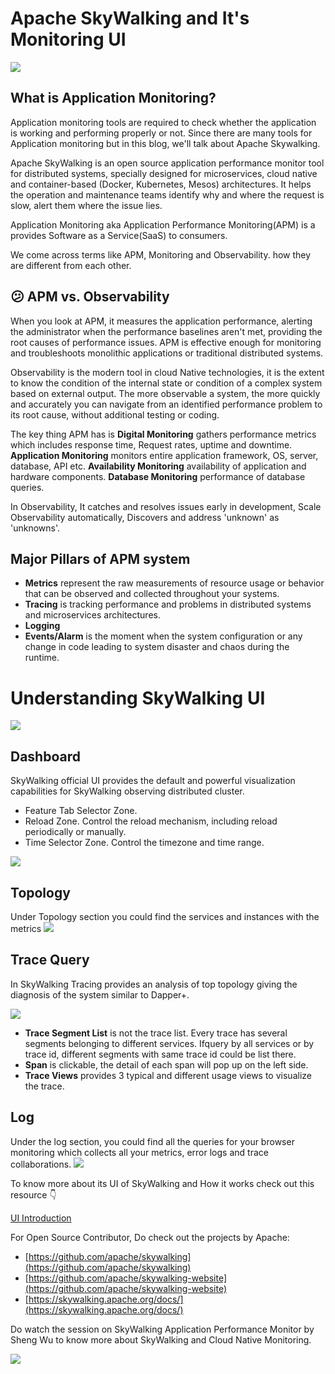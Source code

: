 # Apache SkyWalking and It's Monitoring UI

![](https://i.imgur.com/bxF5n3Q.png)



## What is Application Monitoring?

Application monitoring tools are required to check whether the application is working and performing properly or not. Since there are many tools for Application monitoring but in this blog, we'll talk about Apache Skywalking.

Apache SkyWalking is an open source application performance monitor tool for distributed systems, specially designed for microservices, cloud native and container-based (Docker, Kubernetes, Mesos) architectures. It helps the operation and maintenance teams identify why and where the request is slow, alert them where the issue lies.  

Application Monitoring aka Application Performance Monitoring(APM) is a provides Software as a Service(SaaS) to consumers. 

We come across terms like APM, Monitoring and Observability. how they are different from each other.

## 😕 APM vs. Observability

When you look at APM, it measures the application performance, alerting the administrator when the performance baselines aren't met, providing the root causes of performance issues. APM is effective enough for monitoring and troubleshoots monolithic applications or traditional distributed systems.

Observability is the modern tool in cloud Native technologies, it is the extent to know the condition of the internal state or condition of a complex system based on external output. The more observable a system, the more quickly and accurately you can navigate from an identified performance problem to its root cause, without additional testing or coding. 

The key thing APM has is **Digital Monitoring** gathers performance metrics which includes response time, Request rates, uptime and downtime. **Application Monitoring**  monitors entire application framework, OS, server, database, API etc. **Availability Monitoring** availability of application and hardware components. **Database Monitoring** performance of database queries. 

In Observability, It catches and resolves issues early in development, Scale Observability automatically, Discovers and address 'unknown' as 'unknowns'.

## Major Pillars of APM system 
- **Metrics** represent the raw measurements of resource usage or behavior that can be observed and collected throughout your systems.
- **Tracing** is tracking performance and problems in distributed systems and microservices architectures. 
- **Logging**
- **Events/Alarm** is the moment when the system configuration or any change in code leading to system disaster and chaos during the runtime. 



# Understanding SkyWalking UI

![](https://i.imgur.com/oRztmim.png)


## Dashboard
SkyWalking official UI provides the default and powerful visualization capabilities for SkyWalking observing distributed cluster.

- Feature Tab Selector Zone.
- Reload Zone. Control the reload mechanism, including reload periodically or manually.
- Time Selector Zone. Control the timezone and time range.

![](https://i.imgur.com/2h6PSdU.png)


## Topology

Under Topology section you could find the services and instances with the metrics
![](https://i.imgur.com/L5HZt0m.png)


## Trace Query
In SkyWalking Tracing provides an analysis of top topology giving the diagnosis of the system similar to Dapper+.


![](https://i.imgur.com/u28q3Em.png)

- **Trace Segment List** is not the trace list. Every trace has several segments belonging to different services. Ifquery by all services or by trace id, different segments with same trace id could be list there.
- **Span** is clickable, the detail of each span will pop up on the left side.
- **Trace Views** provides 3 typical and different usage views to visualize the trace.

## Log

Under the log section, you could find all the queries for your browser monitoring which collects all your metrics, error logs and trace collaborations. 
![](https://i.imgur.com/IdyhSlB.png)


To know more about its UI of SkyWalking and How it works check out this resource 👇

[UI Introduction](https://skywalking.apache.org/docs/main/v8.5.0/en/ui/readme/)

For Open Source Contributor, Do check out the projects by Apache:

- [https://github.com/apache/skywalking](https://github.com/apache/skywalking)
- [https://github.com/apache/skywalking-website](https://github.com/apache/skywalking-website)
- [https://skywalking.apache.org/docs/](https://skywalking.apache.org/docs/)

Do watch the session on SkyWalking Application Performance Monitor by Sheng Wu to know more about SkyWalking and Cloud Native Monitoring.

<!-- ![](https://i.imgur.com/7UhCsm6.jpg)] -->

<a href="https://www.youtube.com/watch?v=6lmHU3XtN10" target="_blank">
<img src="https://i.imgur.com/7UhCsm6.jpg">
</a>
